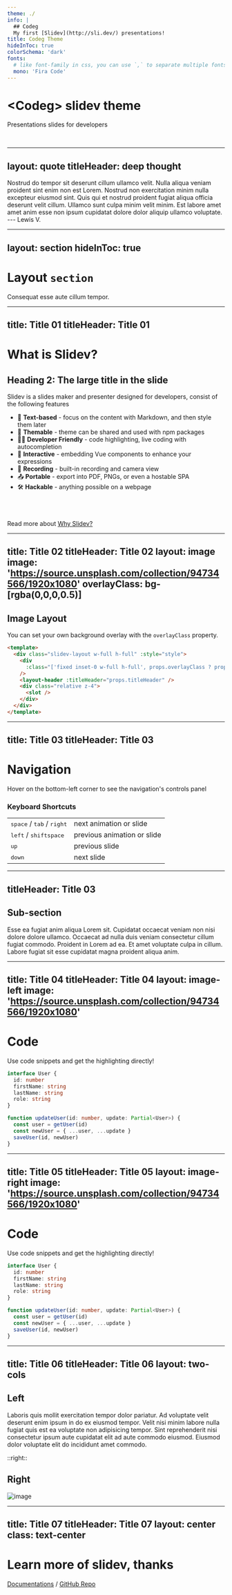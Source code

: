 ```yaml
---
theme: ./
info: |
  ## Codeg
  My first [Slidev](http://sli.dev/) presentations!
title: Codeg Theme
hideInToc: true
colorSchema: 'dark'
fonts:
  # like font-family in css, you can use `,` to separate multiple fonts for fallback
  mono: 'Fira Code'
---
```


# \<Codeg\> slidev theme

Presentations slides for developers

<br />

<Toc />

---
layout: quote
titleHeader: deep thought
---

Nostrud do tempor sit deserunt cillum ullamco velit. Nulla aliqua veniam proident sint enim non est Lorem. Nostrud non exercitation minim nulla excepteur eiusmod sint. Quis qui et nostrud proident fugiat aliqua officia deserunt velit cillum. Ullamco sunt culpa minim velit minim. Est labore amet amet anim esse non ipsum cupidatat dolore dolor aliquip ullamco voluptate. --- Lewis V.

---
layout: section
hideInToc: true
---

# Layout `section`

Consequat esse aute cillum tempor.

---
title: Title 01
titleHeader: Title 01
---

# What is Slidev?

## Heading 2: The large title in the slide

Slidev is a slides maker and presenter designed for developers, consist of the following features

- 📝 **Text-based** - focus on the content with Markdown, and then style them later
- 🎨 **Themable** - theme can be shared and used with npm packages
- 🧑‍💻 **Developer Friendly** - code highlighting, live coding with autocompletion
- 🤹 **Interactive** - embedding Vue components to enhance your expressions
- 🎥 **Recording** - built-in recording and camera view
- 📤 **Portable** - export into PDF, PNGs, or even a hostable SPA
- 🛠 **Hackable** - anything possible on a webpage

<br>
<br>

Read more about [Why Slidev?](https://sli.dev/guide/why)

---
title: Title 02
titleHeader: Title 02
layout: image
image: 'https://source.unsplash.com/collection/94734566/1920x1080'
overlayClass: bg-[rgba(0,0,0,0.5)]
---

## Image Layout

You can set your own background overlay with the `overlayClass` property.

```html
<template>
  <div class="slidev-layout w-full h-full" :style="style">
    <div
      :class="['fixed inset-0 w-full h-full', props.overlayClass ? props.overlayClass : 'bg-[rgba(0,0,0,0.5)]']"
    />
    <layout-header :titleHeader="props.titleHeader" />
    <div class="relative z-4">
      <slot />
    </div>
  </div>
</template>
```

---
title: Title 03
titleHeader: Title 03
---

# Navigation

Hover on the bottom-left corner to see the navigation's controls panel

### Keyboard Shortcuts

|                                                      |                             |
| ---------------------------------------------------- | --------------------------- |
| <kbd>space</kbd> / <kbd>tab</kbd> / <kbd>right</kbd> | next animation or slide     |
| <kbd>left</kbd> / <kbd>shift</kbd><kbd>space</kbd>   | previous animation or slide |
| <kbd>up</kbd>                                        | previous slide              |
| <kbd>down</kbd>                                      | next slide                  |

---
titleHeader: Title 03
---

## Sub-section

Esse ea fugiat anim aliqua Lorem sit. Cupidatat occaecat veniam non nisi dolore dolore ullamco. Occaecat ad nulla duis veniam consectetur cillum fugiat commodo. Proident in Lorem ad ea. Et amet voluptate culpa in cillum. Labore fugiat sit esse cupidatat magna proident aliqua anim.

---
title: Title 04
titleHeader: Title 04
layout: image-left
image: 'https://source.unsplash.com/collection/94734566/1920x1080'
---

# Code

Use code snippets and get the highlighting directly!

```ts
interface User {
  id: number
  firstName: string
  lastName: string
  role: string
}

function updateUser(id: number, update: Partial<User>) {
  const user = getUser(id)
  const newUser = { ...user, ...update }
  saveUser(id, newUser)
}
```

---
title: Title 05
titleHeader: Title 05
layout: image-right
image: 'https://source.unsplash.com/collection/94734566/1920x1080'
---

# Code

Use code snippets and get the highlighting directly!

```ts
interface User {
  id: number
  firstName: string
  lastName: string
  role: string
}

function updateUser(id: number, update: Partial<User>) {
  const user = getUser(id)
  const newUser = { ...user, ...update }
  saveUser(id, newUser)
}
```

---
title: Title 06
titleHeader: Title 06
layout: two-cols
---

## Left
Laboris quis mollit exercitation tempor dolor pariatur. Ad voluptate velit deserunt enim ipsum in do ex eiusmod tempor. Velit nisi minim labore nulla fugiat quis est ea voluptate non adipisicing tempor. Sint reprehenderit nisi consectetur ipsum aute cupidatat elit ad aute commodo eiusmod. Eiusmod dolor voluptate elit do incididunt amet commodo.

::right::

## Right
![image](https://source.unsplash.com/collection/94734566/1920x1080)

---
title: Title 07
titleHeader: Title 07
layout: center
class: text-center
---

# Learn more of slidev, thanks

[Documentations](https://sli.dev) / [GitHub Repo](https://github.com/slidevjs/slidev)

